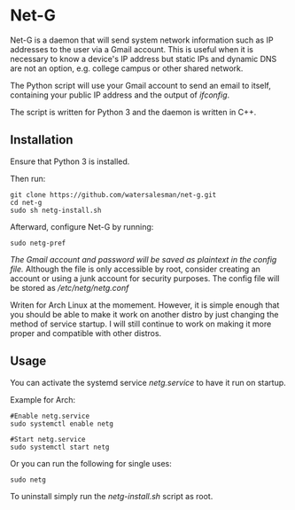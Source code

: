 Net-G
==
Net-G is a daemon that will send system network information such as IP addresses to the user via a Gmail account. This is useful when it is necessary to know a device's IP address but static IPs and dynamic DNS are not an option, e.g. college campus or other shared network.

The Python script will use your Gmail account to send an email to itself, containing your public IP address and the output of *ifconfig*.

The script is written for Python 3 and the daemon is written in C++.


Installation
--
Ensure that Python 3 is installed.

Then run:
```
git clone https://github.com/watersalesman/net-g.git
cd net-g
sudo sh netg-install.sh
```

Afterward, configure Net-G by running:
```
sudo netg-pref
```

*The Gmail account and password will be saved as plaintext in the config file.* Although the file is only accessible by root, consider creating an account or using a junk account for security purposes. The config file will be stored as */etc/netg/netg.conf*

Writen for Arch Linux at the momement. However, it is simple enough that you should be able to make it work on another distro by just changing the method of service startup. I will still continue to work on making it more proper and compatible with other distros.

Usage
--
You can activate the systemd service *netg.service* to have it run on startup.

Example for Arch:
```
#Enable netg.service
sudo systemctl enable netg

#Start netg.service
sudo systemctl start netg
```

Or you can run the following for single uses:
```
sudo netg
```

To uninstall simply run the *netg-install.sh* script as root.
